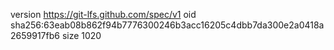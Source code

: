 version https://git-lfs.github.com/spec/v1
oid sha256:63eab08b862f94b7776300246b3acc16205c4dbb7da300e2a0418a2659917fb6
size 1020
